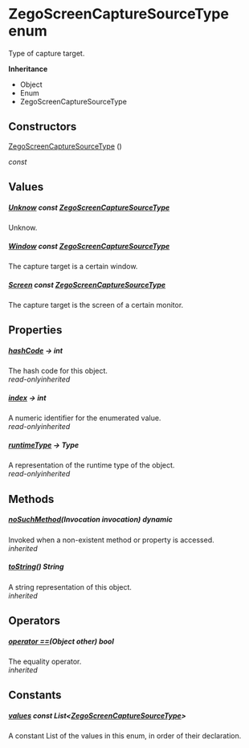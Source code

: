


# ZegoScreenCaptureSourceType enum







<p>Type of capture target.</p>



**Inheritance**

- Object
- Enum
- ZegoScreenCaptureSourceType






## Constructors

[ZegoScreenCaptureSourceType](../zego_uikit_prebuilt_live_audio_room/ZegoScreenCaptureSourceType/ZegoScreenCaptureSourceType.md) ()

  _const_ 


## Values

##### [Unknow](../zego_uikit_prebuilt_live_audio_room/ZegoScreenCaptureSourceType.md) const [ZegoScreenCaptureSourceType](../zego_uikit_prebuilt_live_audio_room/ZegoScreenCaptureSourceType.md)



<p>Unknow.</p>  




##### [Window](../zego_uikit_prebuilt_live_audio_room/ZegoScreenCaptureSourceType.md) const [ZegoScreenCaptureSourceType](../zego_uikit_prebuilt_live_audio_room/ZegoScreenCaptureSourceType.md)



<p>The capture target is a certain window.</p>  




##### [Screen](../zego_uikit_prebuilt_live_audio_room/ZegoScreenCaptureSourceType.md) const [ZegoScreenCaptureSourceType](../zego_uikit_prebuilt_live_audio_room/ZegoScreenCaptureSourceType.md)



<p>The capture target is the screen of a certain monitor.</p>  





## Properties

##### [hashCode](../zego_uikit_prebuilt_live_audio_room/ZegoScreenCaptureSourceType/hashCode.md) &#8594; int



The hash code for this object.  
_<span class="feature">read-only</span><span class="feature">inherited</span>_



##### [index](../zego_uikit_prebuilt_live_audio_room/ZegoScreenCaptureSourceType/index.md) &#8594; int



A numeric identifier for the enumerated value.  
_<span class="feature">read-only</span><span class="feature">inherited</span>_



##### [runtimeType](../zego_uikit_prebuilt_live_audio_room/ZegoScreenCaptureSourceType/runtimeType.md) &#8594; Type



A representation of the runtime type of the object.  
_<span class="feature">read-only</span><span class="feature">inherited</span>_





## Methods

##### [noSuchMethod](../zego_uikit_prebuilt_live_audio_room/ZegoScreenCaptureSourceType/noSuchMethod.md)(Invocation invocation) dynamic



Invoked when a non-existent method or property is accessed.  
_<span class="feature">inherited</span>_



##### [toString](../zego_uikit_prebuilt_live_audio_room/ZegoScreenCaptureSourceType/toString.md)() String



A string representation of this object.  
_<span class="feature">inherited</span>_





## Operators

##### [operator ==](../zego_uikit_prebuilt_live_audio_room/ZegoScreenCaptureSourceType/operator_equals.md)(Object other) bool



The equality operator.  
_<span class="feature">inherited</span>_










## Constants

##### [values](../zego_uikit_prebuilt_live_audio_room/ZegoScreenCaptureSourceType/values-constant.md) const List&lt;[ZegoScreenCaptureSourceType](../zego_uikit_prebuilt_live_audio_room/ZegoScreenCaptureSourceType.md)>



A constant List of the values in this enum, in order of their declaration.  









